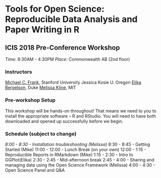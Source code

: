 # Tools for Open Science: Reproducible Data Analysis and Paper Writing in R
## ICIS 2018 Pre-Conference Workshop
*Time*: 8:30AM - 4:30PM
*Place*: Commonwealth AB (2nd floor)

### Instructors
[Michael C. Frank](https://web.stanford.edu/~mcfrank/), Stanford University
Jessica Kosie U. Oregon
[Elika Bergelson](http://bergelsonlab.com/), Duke
[Melissa Kline](http://melissakline.net), MIT



### Pre-workshop Setup
This workshop will be hands-on throughout! That means we need to you to install the appropriate software – R and RStudio. You will need to have both downloaded and opened up successfully before we begin. 

### Schedule (subject to change)

*8:00 - 8:30 - Installation troubleshooting (Melissa)*
8:30 - 8:45 - Getting Started (Mike) 
11:00 - 12:00 - Lunch Break (on your own)
12:00 - 1:15 - Reproducible Reports in RMarkdown (Mike)
1:15 - 2:30 - Intro to GGPlot(Elika)
2:30 - 2:45 - Mid-afternoon break
2:45 - 4:00 - Sharing and managing data using the Open Science Framework (Melissa)
4:00 - 4:30 - Open Science Panel and Q&A
